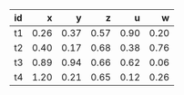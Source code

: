 |id  |     x|     y|     z|     u|     w|
|:---|-----:|-----:|-----:|-----:|-----:|
|t1  |  0.26|  0.37|  0.57|  0.90|  0.20|
|t2  |  0.40|  0.17|  0.68|  0.38|  0.76|
|t3  |  0.89|  0.94|  0.66|  0.62|  0.06|
|t4  |  1.20|  0.21|  0.65|  0.12|  0.26|
